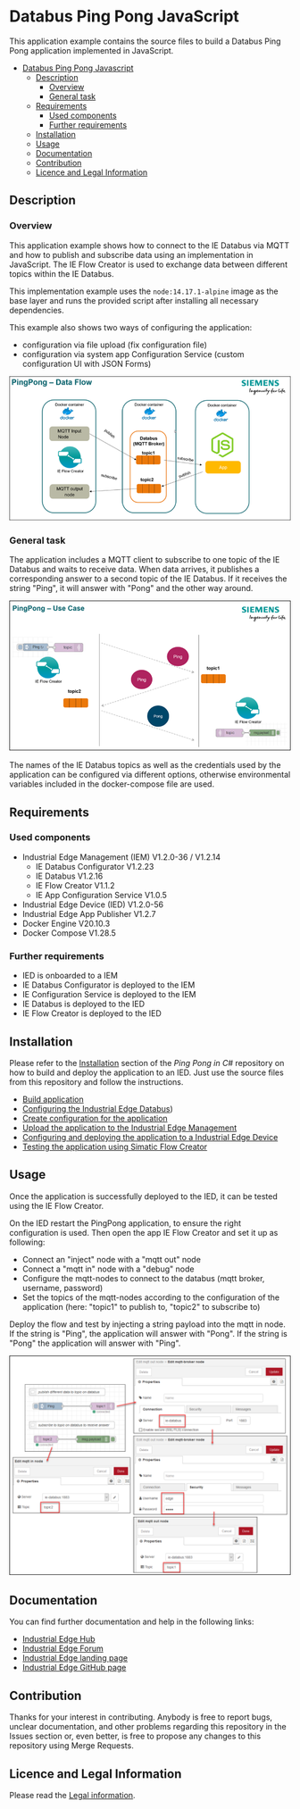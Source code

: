 # Databus Ping Pong JavaScript

This application example contains the source files to build a Databus Ping Pong application implemented in JavaScript.

- [Databus Ping Pong Javascript](#databus-ping-pong-javascript)
  - [Description](#description)
    - [Overview](#overview)
    - [General task](#general-task)
  - [Requirements](#requirements)
    - [Used components](#used-components)
    - [Further requirements](#further-requirements)
  - [Installation](#installation)
  - [Usage](#usage)
  - [Documentation](#documentation)
  - [Contribution](#contribution)
  - [Licence and Legal Information](#licence-and-legal-information)

## Description

### Overview

This application example shows how to connect to the IE Databus via MQTT and how to publish and subscribe data using an implementation in JavaScript.
The IE Flow Creator is used to exchange data between different topics within the IE Databus.

This implementation example uses the ``node:14.17.1-alpine`` image as the base layer and runs the provided script after installing all necessary dependencies.

This example also shows two ways of configuring the application:

- configuration via file upload (fix configuration file)
- configuration via system app Configuration Service (custom configuration UI with JSON Forms)

![Use Case](graphics/DataFlow.png)

### General task

The application includes a MQTT client to subscribe to one topic of the IE Databus and waits to receive data. When data arrives, it publishes a corresponding answer to a second topic of the IE Databus. If it receives the string "Ping", it will answer with "Pong" and the other way around.

![Use Case](graphics/Usecase.png)

The names of the IE Databus topics as well as the credentials used by the application can be configured via different options, otherwise environmental variables included in the docker-compose file are used.

## Requirements

### Used components

- Industrial Edge Management (IEM) V1.2.0-36 / V1.2.14
  - IE Databus Configurator V1.2.23
  - IE Databus V1.2.16
  - IE Flow Creator V1.1.2
  - IE App Configuration Service V1.0.5
- Industrial Edge Device (IED) V1.2.0-56
- Industrial Edge App Publisher V1.2.7
- Docker Engine V20.10.3
- Docker Compose V1.28.5

### Further requirements

- IED is onboarded to a IEM
- IE Databus Configurator is deployed to the IEM
- IE Configuration Service is deployed to the IEM
- IE Databus is deployed to the IED
- IE Flow Creator is deployed to the IED

## Installation

Please refer to the [Installation](https://github.com/industrial-edge/pingpong-csharp/blob/main/docs/Installation.md#installation) section of the *Ping Pong in C#* repository on how to build and deploy the application to an IED. Just use the source files from this repository and follow the instructions.

- [Build application](https://github.com/industrial-edge/pingpong-csharp/blob/main/docs/Installation.md#build-application)
- [Configuring the Industrial Edge Databus](https://github.com/industrial-edge/pingpong-csharp/blob/main/docs/Installation.md#configuring-the-industrial-edge-databus))
- [Create configuration for the application](https://github.com/industrial-edge/pingpong-csharp/blob/main/docs/Installation.md#create-configuration-for-the-application)
- [Upload the application to the Industrial Edge Management](https://github.com/industrial-edge/pingpong-csharp/blob/main/docs/Installation.md#create-configuration-for-the-application)
- [Configuring and deploying the application to a Industrial Edge Device](https://github.com/industrial-edge/pingpong-csharp/blob/main/docs/Installation.md#configuring-and-deploying-the-application-to-a-industrial-edge-device)
- [Testing the application using Simatic Flow Creator](https://github.com/industrial-edge/pingpong-csharp/blob/main/docs/Installation.md#testing-the-application-using-simatic-flow-creator)

## Usage

Once the application is successfully deployed to the IED, it can be tested using the IE Flow Creator.

On the IED restart the PingPong application, to ensure the right configuration is used. Then open the app IE Flow Creator and set it up as following:

- Connect an "inject" node with a "mqtt out" node
- Connect a "mqtt in" node with a "debug" node
- Configure the mqtt-nodes to connect to the databus (mqtt broker, username, password)
- Set the topics of the mqtt-nodes according to the configuration of the application (here: "topic1" to publish to, "topic2" to subscribe to)

Deploy the flow and test by injecting a string payload into the mqtt in node. If the string is "Ping", the application will answer with "Pong". If the string is "Pong" the application will answer with "Ping".

![Flow Creator](graphics/FlowCreator.png)

## Documentation
  
You can find further documentation and help in the following links:

- [Industrial Edge Hub](https://iehub.eu1.edge.siemens.cloud/#/documentation)
- [Industrial Edge Forum](https://www.siemens.com/industrial-edge-forum)
- [Industrial Edge landing page](https://new.siemens.com/global/en/products/automation/topic-areas/industrial-edge/simatic-edge.html)
- [Industrial Edge GitHub page](https://github.com/industrial-edge)
  
## Contribution

Thanks for your interest in contributing. Anybody is free to report bugs, unclear documentation, and other problems regarding this repository in the Issues section or, even better, is free to propose any changes to this repository using Merge Requests.

## Licence and Legal Information

Please read the [Legal information](LICENSE.md).
